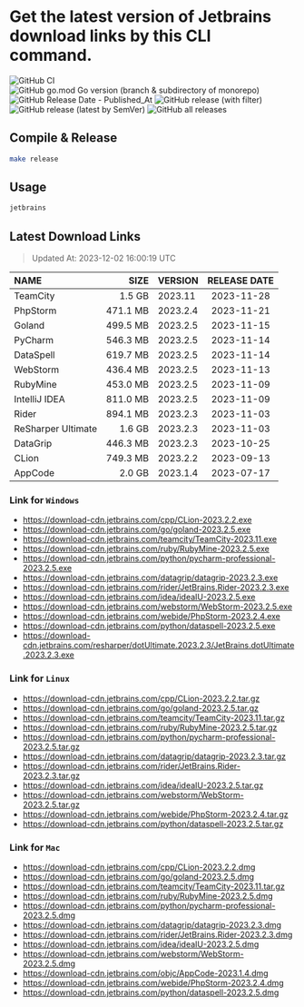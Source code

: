 # Get the latest version of Jetbrains download links by this CLI command.

![GitHub CI](https://github.com/designinlife/jetbrains/actions/workflows/ci.yml/badge.svg)
![GitHub go.mod Go version (branch & subdirectory of monorepo)](https://img.shields.io/github/go-mod/go-version/designinlife/jetbrains/master)
![GitHub Release Date - Published_At](https://img.shields.io/github/release-date/designinlife/jetbrains)
![GitHub release (with filter)](https://img.shields.io/github/v/release/designinlife/jetbrains)
![GitHub release (latest by SemVer)](https://img.shields.io/github/downloads/designinlife/jetbrains/v1.1.10/total)
![GitHub all releases](https://img.shields.io/github/downloads/designinlife/jetbrains/total)

## Compile & Release

```bash
make release
```

## Usage

```bash
jetbrains
```

## Latest Download Links

> Updated At: 2023-12-02 16:00:19 UTC

| NAME | SIZE | VERSION | RELEASE DATE |
| :-- | --: | :-- | :--: |
| TeamCity | 1.5 GB | 2023.11 | 2023-11-28 |
| PhpStorm | 471.1 MB | 2023.2.4 | 2023-11-21 |
| Goland | 499.5 MB | 2023.2.5 | 2023-11-15 |
| PyCharm | 546.3 MB | 2023.2.5 | 2023-11-14 |
| DataSpell | 619.7 MB | 2023.2.5 | 2023-11-14 |
| WebStorm | 436.4 MB | 2023.2.5 | 2023-11-13 |
| RubyMine | 453.0 MB | 2023.2.5 | 2023-11-09 |
| IntelliJ IDEA | 811.0 MB | 2023.2.5 | 2023-11-09 |
| Rider | 894.1 MB | 2023.2.3 | 2023-11-03 |
| ReSharper Ultimate | 1.6 GB | 2023.2.3 | 2023-11-03 |
| DataGrip | 446.3 MB | 2023.2.3 | 2023-10-25 |
| CLion | 749.3 MB | 2023.2.2 | 2023-09-13 |
| AppCode | 2.0 GB | 2023.1.4 | 2023-07-17 |

### Link for `Windows`

* <https://download-cdn.jetbrains.com/cpp/CLion-2023.2.2.exe>
* <https://download-cdn.jetbrains.com/go/goland-2023.2.5.exe>
* <https://download-cdn.jetbrains.com/teamcity/TeamCity-2023.11.exe>
* <https://download-cdn.jetbrains.com/ruby/RubyMine-2023.2.5.exe>
* <https://download-cdn.jetbrains.com/python/pycharm-professional-2023.2.5.exe>
* <https://download-cdn.jetbrains.com/datagrip/datagrip-2023.2.3.exe>
* <https://download-cdn.jetbrains.com/rider/JetBrains.Rider-2023.2.3.exe>
* <https://download-cdn.jetbrains.com/idea/ideaIU-2023.2.5.exe>
* <https://download-cdn.jetbrains.com/webstorm/WebStorm-2023.2.5.exe>
* <https://download-cdn.jetbrains.com/webide/PhpStorm-2023.2.4.exe>
* <https://download-cdn.jetbrains.com/python/dataspell-2023.2.5.exe>
* <https://download-cdn.jetbrains.com/resharper/dotUltimate.2023.2.3/JetBrains.dotUltimate.2023.2.3.exe>

### Link for `Linux`

* <https://download-cdn.jetbrains.com/cpp/CLion-2023.2.2.tar.gz>
* <https://download-cdn.jetbrains.com/go/goland-2023.2.5.tar.gz>
* <https://download-cdn.jetbrains.com/teamcity/TeamCity-2023.11.tar.gz>
* <https://download-cdn.jetbrains.com/ruby/RubyMine-2023.2.5.tar.gz>
* <https://download-cdn.jetbrains.com/python/pycharm-professional-2023.2.5.tar.gz>
* <https://download-cdn.jetbrains.com/datagrip/datagrip-2023.2.3.tar.gz>
* <https://download-cdn.jetbrains.com/rider/JetBrains.Rider-2023.2.3.tar.gz>
* <https://download-cdn.jetbrains.com/idea/ideaIU-2023.2.5.tar.gz>
* <https://download-cdn.jetbrains.com/webstorm/WebStorm-2023.2.5.tar.gz>
* <https://download-cdn.jetbrains.com/webide/PhpStorm-2023.2.4.tar.gz>
* <https://download-cdn.jetbrains.com/python/dataspell-2023.2.5.tar.gz>

### Link for `Mac`

* <https://download-cdn.jetbrains.com/cpp/CLion-2023.2.2.dmg>
* <https://download-cdn.jetbrains.com/go/goland-2023.2.5.dmg>
* <https://download-cdn.jetbrains.com/teamcity/TeamCity-2023.11.tar.gz>
* <https://download-cdn.jetbrains.com/ruby/RubyMine-2023.2.5.dmg>
* <https://download-cdn.jetbrains.com/python/pycharm-professional-2023.2.5.dmg>
* <https://download-cdn.jetbrains.com/datagrip/datagrip-2023.2.3.dmg>
* <https://download-cdn.jetbrains.com/rider/JetBrains.Rider-2023.2.3.dmg>
* <https://download-cdn.jetbrains.com/idea/ideaIU-2023.2.5.dmg>
* <https://download-cdn.jetbrains.com/webstorm/WebStorm-2023.2.5.dmg>
* <https://download-cdn.jetbrains.com/objc/AppCode-2023.1.4.dmg>
* <https://download-cdn.jetbrains.com/webide/PhpStorm-2023.2.4.dmg>
* <https://download-cdn.jetbrains.com/python/dataspell-2023.2.5.dmg>
